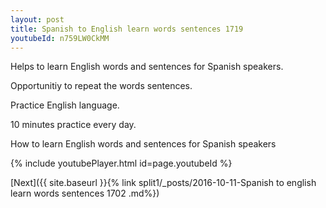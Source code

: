 ```yaml
---
layout: post
title: Spanish to English learn words sentences 1719 
youtubeId: n759LW0CkMM
---
```

 
 
Helps to learn English words and sentences for Spanish speakers.

Opportunitiy to repeat the words sentences. 

Practice English language. 
 
10 minutes practice every day. 
 
How to learn English words and sentences for Spanish speakers 
 
{% include youtubePlayer.html id=page.youtubeId %}
 
 
[Next]({{ site.baseurl }}{% link  split1/_posts/2016-10-11-Spanish to english learn words sentences 1702 .md%})
 
